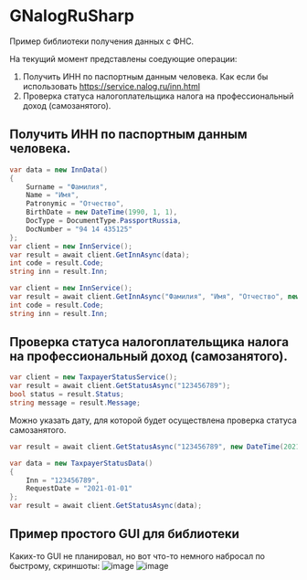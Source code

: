 # GNalogRuSharp
Пример библиотеки получения данных с ФНС.

На текущий момент представлены соедующие операции:
1. Получить ИНН по паспортным данным человека. Как если бы использовать https://service.nalog.ru/inn.html
2. Проверка статуса налогоплательщика налога на профессиональный доход (самозанятого).

## Получить ИНН по паспортным данным человека.
```cs
var data = new InnData()
{
    Surname = "Фамилия",
    Name = "Имя",
    Patronymic = "Отчество",
    BirthDate = new DateTime(1990, 1, 1), 
    DocType = DocumentType.PassportRussia, 
    DocNumber = "94 14 435125"
};
var client = new InnService();
var result = await client.GetInnAsync(data);
int code = result.Code;
string inn = result.Inn;
```
```cs
var client = new InnService();
var result = await client.GetInnAsync("Фамилия", "Имя", "Отчество", new DateTime(1990, 1, 1), DocumentType.PassportRussia, "94 14 435125");
int code = result.Code;
string inn = result.Inn;
```
## Проверка статуса налогоплательщика налога на профессиональный доход (самозанятого).
```cs
var client = new TaxpayerStatusService();
var result = await client.GetStatusAsync("123456789");
bool status = result.Status;
string message = result.Message;
```
Можно указать дату, для которой будет осуществлена проверка статуса самозанятого.
```cs
var result = await client.GetStatusAsync("123456789", new DateTime(2021, 1, 1));
```
```cs
var data = new TaxpayerStatusData()
{
    Inn = "123456789",
    RequestDate = "2021-01-01"
};
var result = await client.GetStatusAsync(data);
```

## Пример простого GUI для библиотеки
Каких-то GUI не планировал, но вот что-то немного набросал по быстрому, скриншоты:
![image](https://user-images.githubusercontent.com/27915885/135745403-5847121c-55bc-4f64-8638-fbeddc6b9ad0.png)
![image](https://user-images.githubusercontent.com/27915885/135745422-5306993a-9cd8-48e6-8d14-f03bda7d484d.png)
